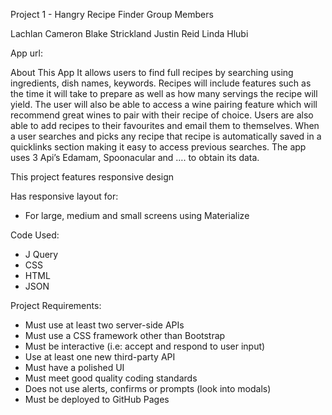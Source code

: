 Project 1 - Hangry Recipe Finder
Group Members

Lachlan Cameron
Blake Strickland
Justin Reid
Linda Hlubi

App url:


About This App
It allows users to find full recipes by searching using ingredients, dish names, keywords. Recipes will include features such as the time it will take to prepare as well as how many servings the recipe will yield. The user will also be able to access a wine pairing feature which will recommend great wines to pair with their recipe of choice.  Users are also able to add recipes to their favourites and email them to themselves.  When a user searches and picks any recipe that recipe is automatically saved in a quicklinks section making it easy to access previous searches.  The app uses  3 Api’s Edamam, Spoonacular and …. to obtain its data.

This project features responsive design

Has responsive layout for:
* For large, medium and small screens using Materialize

Code Used:

* J Query
* CSS
* HTML
* JSON

Project Requirements:

* Must use at least two server-side APIs
* Must use a CSS framework other than Bootstrap
* Must be interactive (i.e: accept and respond to user input)
* Use at least one new third-party API
* Must have a polished UI
* Must meet good quality coding standards
* Does not use alerts, confirms or prompts (look into modals)
* Must be deployed to GitHub Pages
